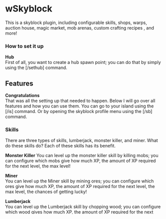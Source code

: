 # wSkyblock
This is a skyblock plugin, including configurable skills, 
shops, warps, auction house, magic market, mob arenas, custom crafting recipes ,
and more!


### **How to set it up**
**Hub**\
First of all, you want to create a hub spawn point; 
you can do that by simply using the [/sethub] command.


## **Features** 
**Congratulations**\
That was all the setting up that needed to happen. 
Below I will go over all features and how you can use them.
You can go to your island using the [/is] command. 
Or by opening the skyblock profile menu using the [/sb] command.

### **Skills**
There are three types of skills, lumberjack, monster killer, 
and miner. What do these skills do? Each of these skills has its benefit.

**Monster Killer**
You can level up the monster killer skill by killing mobs; 
you can configure which mobs give how much XP, the amount of XP required for the next level, 
the max level!

**Miner**\
You can level up the Miner skill by mining ores; 
you can configure which ores give how much XP, 
the amount of XP required for the next level, the max level, 
the chances of getting lucky!

**Lumberjack**\
You can level up the Lumberjack skill by chopping wood; 
you can configure which wood gives how much XP, the amount of XP 
required for the next level, the max level, the chances of getting lucky!


### **Auction House**
The auction house is a space where players can sell their items to other players.
These items are saved in a database and loaded up on the server's start. 
You can always cancel your auctions by going to the auction manager menu, 
where you can click your auction and cancel it. You will then get your item back!


### **Shops**
Default shops are also provided! There are currently six shops.
Block, Food, Misc, Mob Drops, Tools, and Valuable shops. 
Every item and the price of it in these shops are configurable. 
Not only that, but you can also configure the shop icons in the shop menu and choose which slot
they appear on. There is also a feature that allows you to choose exactly
how much of an item you want to buy.

You can not only buy items in the shop,
but you can also sell them. Buy and Sell prices are entirely configurable.
If you want a shop to be temporarily disabled, you can.
All you have to do is head over to that shop’s config file and change “disabled” 
from true to false.

### **Magic Market**
The Magic Market is where you can buy items with custom enchants. 
These items are entirely configurable, so are their prices. 
You can modify the custom enchantments on the items in the customenchants.yml file.
Examples of custom enchants are speed boots. You gain an extra speed level for every 
level while wearing the items with that enchantment.
Another example is Telekinesis. This enchant ensures you don’t have to worry about 
other players picking up the ores you mine! They will directly appear in your inventory.

### **Warps**
Got a massive island, and are you tired of having to remember coordinates and having 
to walk over to the specific spot every time? No worries, that’s where warps come in handy!
Go to a location on your island and type [/is addwarp <name>]. There are two ways of using 
the warp, you can either type [/warp <name>], or you can open the warp GUI by typing [/wars],
and then click the warp you want to go to.

Don’t need a warp anymore? No worries, just execute the [/is removewarp <name>],
and the warp will be deleted!

### **Mob Arenas**
Do you have strong gear and weapons? Want to level up your monster killer skill faster?
Mob Arena’s are here. 
What exactly is a mob arena? A mob arena is a location where stronger custom mobs spawn.
These mobs are configurable. You can configure how much XP they give, how much health they have,
the damage they do, and how fast they are!

Another cool thing you can do is configure how many mobs there can maximally 
be in an arena and how often mobs spawn!

**How To Set Them Up?**

Creating mob arena’s is pretty simple. 
First, you will have to use the command [mobarena create <name>]. 
After that, the plugin will send you a message informing you that the creation was successful.
After that, you will have to set the bounds of the arena. 
Simply choose a point on the ground and execute the command [/mobarena addbound <nam>]; 
after, choose a second point (preferably somewhere in the air).
And run the same command.
The plugin will let you know that the arena cuboid was successfully 
created once these steps are completed.

The last thing to do is dive into the mobarena.yml file and edit any 
values you want to change. Make sure to restart your server once all the arenas are created.

You can delete mob arenas by using the command [/mobarena remove <name>]

### **Custom Crafting Recipes**
Currently, there are four custom crafting recipes. 
There is a Timber Axe recipe, which will create a Golden Axe with the Timber custom enchant.
This enchants mines several connected blocks of wood at the same time.
This significantly speeds up the process of leveling up the Lumberjack skill!
You can craft it this way.

(this is how it would look in the crafting table!)
Ancient Debris | Diamond      | Ancient Debris
Ancient Debris | Golden Axe  | Ancient Debris
Ancient Debris | Diamond      | Ancient Debris

Then we have a Telekinesis Pickaxe. 
This pickaxe ensures that you don’t have to pick any blocks up. 
They will automatically appear in your inventory. It can be crafted this way.

(this is how it would look in the crafting table!)\
``Ancient Debris | Diamond        | Ancient Debris``\
``Ancient Debris | Iron Pickaxe   | Ancient Debris``\
``Ancient Debris | Diamond        | Ancient Debris``

The next item is an Enchanted Golden Apple. 
Who doesn’t love an OP healing item? It can be crafted using these items in these places.

(this is how it would look in the crafting table!)\
``Gold Block| Gold Block     | Gold Block``\
``Gold Block| Golden Apple   | Gold Block``\
``Gold Block| Gold Block     | Gold Block``

The last custom crafting recipe is a god potion. 
An extremely overpowered potion with several effects which last up to 30 minutes. 
You can craft it this way.

(this is how it would look in the crafting table!)\
``Gold Block | Diamond Block | Gold Block``\
``Gold Block | Water Bucket    | Gold Block``\
``Gold Block | Diamond Block | Gold Block``


### **Commands**
``/sb`` - Open the skyblock profile menu.\
``/is`` - Teleports you to your own island.\
``/magicmarket`` - Opens the Magic Market shop.\
``/ah`` - Opens the Auction House.\
``/warp <place> `` - Warps you to the specified warp.\
``/warp`` - Opens the Warp Menu.\
``/shop`` - Opens the Shop Menu.\
``/skills`` - Open the Skills Menu.\
``/hub`` - Teleports you to the hub.\

### **Admin Commands** 
(requires the permission sb.admin)
``/sethub`` - Sets the Hub Location.\
``/givecoins <player> <amount>`` - Gives the specified player an amount of coins.\
``/removecoins <player> <amount>`` - Removes the specified amount of coins from the player.\
``/mobarena <create> <name>`` - Create a mob arena\
``/mobarena <addbound> <name>`` - Add a bound to the created mob arena.
### **Permissions**
``sb.admin`` --> Admin Permissions







